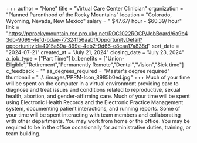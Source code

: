 +++
author = "None"
title = "Virtual Care Center Clinician"
organization = "Planned Parenthood of the Rocky Mountains"
location = "Colorado, Wyoming, Nevada, New Mexico"
salary = " $47.67/ hour - $60.39/ hour"
link = "https://pprockymountain.rec.pro.ukg.net/ROC1022ROCP/JobBoard/6a9b43db-9099-4efd-bdae-77324f56aabf/OpportunityDetail?opportunityId=4015a59a-899e-4eb2-9d66-e8caa17a838d"
sort_date = "2024-07-21"
created_at = "July 21, 2024"
closing_date = "July 23, 2024"
a_job_type = ["Part Time"]
b_benefits = ["Union-Eligible","Retirement","Permanently Remote","Dental","Vision","Sick time"]
c_feedback = ""
aa_degrees_required = "Master's degree required"
thumbnail = "../../images/PPRM-Icon_8985b0ed.jpg"
+++
Much of your time will be spent on the computer in a virtual environment providing care to diagnose and treat issues and conditions related to reproductive, sexual health, abortion, and gender-affirming care. Much of your time will be spent using Electronic Health Records and the Electronic Practice Management system, documenting patient interactions, and running reports. Some of your time will be spent interacting with team members and collaborating with other departments. You may work from home or the office. You may be required to be in the office occasionally for administrative duties, training, or team building.